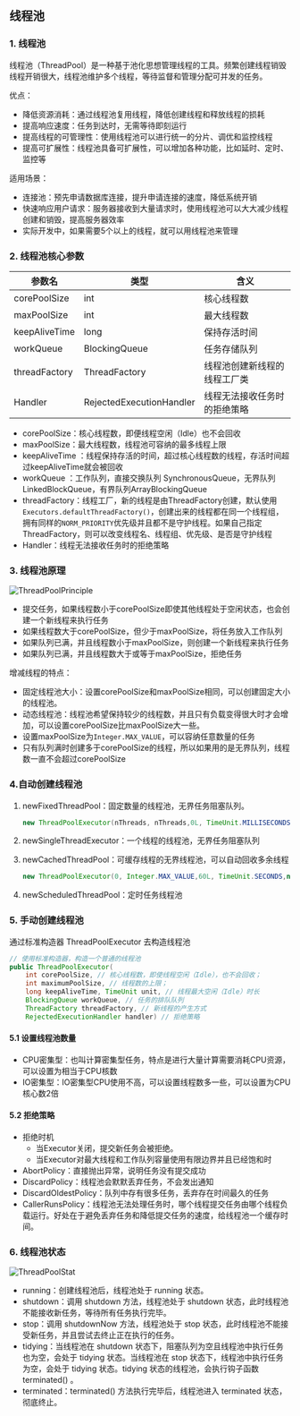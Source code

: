 ## 线程池

### 1. 线程池

线程池（ThreadPool）是一种基于池化思想管理线程的工具。频繁创建线程销毁线程开销很大，线程池维护多个线程，等待监督和管理分配可并发的任务。

优点：

- 降低资源消耗：通过线程池复用线程，降低创建线程和释放线程的损耗
- 提高响应速度：任务到达时，无需等待即刻运行
- 提高线程的可管理性：使用线程池可以进行统一的分片、调优和监控线程
- 提高可扩展性：线程池具备可扩展性，可以增加各种功能，比如延时、定时、监控等

适用场景：

- 连接池：预先申请数据库连接，提升申请连接的速度，降低系统开销
- 快速响应用户请求：服务器接收到大量请求时，使用线程池可以大大减少线程创建和销毁，提高服务器效率
- 实际开发中，如果需要5个以上的线程，就可以用线程池来管理

### 2. 线程池核心参数

| 参数名        | 类型                     | 含义                         |
| ------------- | ------------------------ | ---------------------------- |
| corePoolSize  | int                      | 核心线程数                   |
| maxPoolSize   | int                      | 最大线程数                   |
| keepAliveTime | long                     | 保持存活时间                 |
| workQueue     | BlockingQueue            | 任务存储队列                 |
| threadFactory | ThreadFactory            | 线程池创建新线程的线程工厂类 |
| Handler       | RejectedExecutionHandler | 线程无法接收任务时的拒绝策略 |

- corePoolSize：核心线程数，即便线程空闲（Idle）也不会回收
- maxPoolSize：最大线程数，线程池可容纳的最多线程上限
- keepAliveTime ：线程保持存活的时间，超过核心线程数的线程，存活时间超过keepAliveTime就会被回收
- workQueue ：工作队列，直接交换队列 SynchronousQueue，无界队列LinkedBlockQueue，有界队列ArrayBlockingQueue
- threadFactory：线程工厂，新的线程是由ThreadFactory创建，默认使用`Executors.defaultThreadFactory()`，创建出来的线程都在同一个线程组，拥有同样的`NORM_PRIORITY`优先级并且都不是守护线程。如果自己指定ThreadFactory，则可以改变线程名、线程组、优先级、是否是守护线程
- Handler：线程无法接收任务时的拒绝策略

### 3. 线程池原理

![ThreadPoolPrinciple](https://gitee.com/lusanjun/blog-img/raw/master/img/ThreadPoolPrinciple.png)

- 提交任务，如果线程数小于corePoolSize即使其他线程处于空闲状态，也会创建一个新线程来执行任务
- 如果线程数大于corePoolSize，但少于maxPoolSize，将任务放入工作队列
- 如果队列已满，并且线程数小于maxPoolSize，则创建一个新线程来执行任务
- 如果队列已满，并且线程数大于或等于maxPoolSize，拒绝任务

增减线程的特点：

- 固定线程池大小：设置corePoolSize和maxPoolSize相同，可以创建固定大小的线程池。
- 动态线程池：线程池希望保持较少的线程数，并且只有负载变得很大时才会增加，可以设置corePoolSize比maxPoolSize大一些。
- 设置maxPoolSize为`Integer.MAX_VALUE`，可以容纳任意数量的任务
- 只有队列满时创建多于corePoolSize的线程，所以如果用的是无界队列，线程数一直不会超过corePoolSize

### 4.自动创建线程池

1. newFixedThreadPool：固定数量的线程池，无界任务阻塞队列。

   ```java
   new ThreadPoolExecutor(nThreads, nThreads,0L, TimeUnit.MILLISECONDS,new LinkedBlockingQueue<Runnable>());
   ```

2. newSingleThreadExecutor：一个线程的线程池，无界任务阻塞队列

3. newCachedThreadPool：可缓存线程的无界线程池，可以自动回收多余线程

   ```java
   new ThreadPoolExecutor(0, Integer.MAX_VALUE,60L, TimeUnit.SECONDS,new SynchronousQueue<Runnable>());
   ```

4. newScheduledThreadPool：定时任务线程池

### 5. 手动创建线程池

通过标准构造器 ThreadPoolExecutor 去构造线程池

```java
// 使用标准构造器，构造一个普通的线程池
public ThreadPoolExecutor(
	int corePoolSize, // 核心线程数，即使线程空闲（Idle），也不会回收；
	int maximumPoolSize, // 线程数的上限；
	long keepAliveTime, TimeUnit unit, // 线程最大空闲（Idle）时长
	BlockingQueue workQueue, // 任务的排队队列
	ThreadFactory threadFactory, // 新线程的产生方式
	RejectedExecutionHandler handler) // 拒绝策略
```

#### 5.1 设置线程池数量

- CPU密集型：也叫计算密集型任务，特点是进行大量计算需要消耗CPU资源，可以设置为相当于CPU核数
- IO密集型：IO密集型CPU使用不高，可以设置线程数多一些，可以设置为CPU核心数2倍

#### 5.2 拒绝策略

- 拒绝时机
  - 当Executor关闭，提交新任务会被拒绝。
  - 当Executor对最大线程和工作队列容量使用有限边界并且已经饱和时
- AbortPolicy：直接抛出异常，说明任务没有提交成功
- DiscardPolicy：线程池会默默丢弃任务，不会发出通知
- DiscardOldestPolicy：队列中存有很多任务，丢弃存在时间最久的任务
- CallerRunsPolicy：线程池无法处理任务时，哪个线程提交任务由哪个线程负载运行。好处在于避免丢弃任务和降低提交任务的速度，给线程池一个缓存时间。

### 6. 线程池状态

![ThreadPoolStat](https://gitee.com/lusanjun/blog-img/raw/master/img/ThreadPoolStat.png)

- running：创建线程池后，线程池处于 running 状态。
- shutdown：调用 shutdown 方法，线程池处于 shutdown 状态，此时线程池不能接收新任务，等待所有任务执行完毕。
- stop：调用 shutdownNow 方法，线程池处于 stop 状态，此时线程池不能接受新任务，并且尝试去终止正在执行的任务。
- tidying：当线程池在 shutdown 状态下，阻塞队列为空且线程池中执行任务也为空，会处于 tidying 状态。当线程池在 stop 状态下，线程池中执行任务为空，会处于 tidying 状态。tidying 状态的线程池，会执行钩子函数 terminated() 。
- terminated：terminated() 方法执行完毕后，线程池进入 terminated 状态，彻底终止。